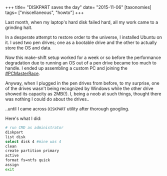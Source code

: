 +++
title= "DISKPART saves the day"
date= "2015-11-06"
[taxonomies]
tags= ["miscellaneous", "howto"]
+++

Last month, when my laptop's hard disk failed hard, all my work came to a grinding halt. 
<!-- more -->
In a desperate
attempt to restore order to the universe, I installed Ubuntu on it. I used two pen drives; one as a bootable drive and the other to actually store the OS and data.

Now this make-shift setup worked for a week or so before the performance degradation due to
running an OS out of a pen drive became too much to handle. I ended up assembling a custom PC and joining
the [#PCMasterRace](https://twitter.com/hashtag/pcmasterrace).

<!-- ![pcmasterrace](./images/Glorious_pc_gaming_master_race_by_sasukekun17-d7mdjvo.jpg) -->

Anyway, when I plugged in the pen drives from before, to my surprise, one of the drives wasn't being recognized by Windows while the other drive showed its capacity as 2MB(!). I, being a noob at such things, thought there was nothing I could do about the drives..

..until I came across `DISKPART` utility after thorough googling.

Here's what I did:


```bash
# run CMD as administrator
diskpart
list disk
select disk 4 #mine was 4
clean
create partition primary
active
format fs=ntfs quick
assign
exit

```